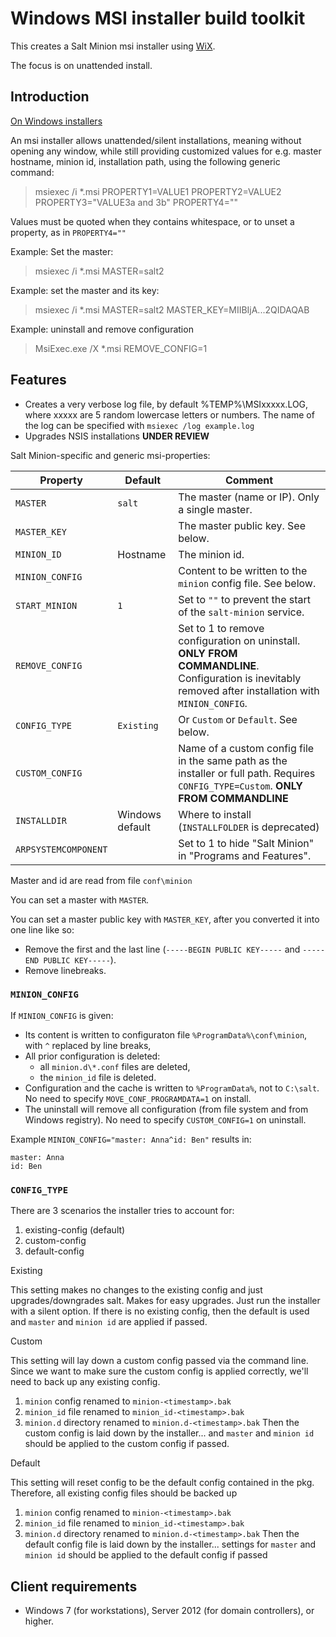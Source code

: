 # Windows MSI installer build toolkit

This creates a Salt Minion msi installer using [WiX](http://wixtoolset.org).

The focus is on unattended install.

## Introduction

[On Windows installers](http://unattended.sourceforge.net/installers.php)

An msi installer allows unattended/silent installations, meaning without opening any window, while still providing
customized values for e.g. master hostname, minion id, installation path, using the following generic command:

> msiexec /i *.msi PROPERTY1=VALUE1 PROPERTY2=VALUE2 PROPERTY3="VALUE3a and 3b" PROPERTY4=""

Values must be quoted when they contains whitespace, or to unset a property, as in `PROPERTY4=""`

Example: Set the master:

> msiexec /i *.msi MASTER=salt2

Example: set the master and its key:

> msiexec /i *.msi MASTER=salt2 MASTER_KEY=MIIBIjA...2QIDAQAB

Example: uninstall and remove configuration

> MsiExec.exe /X *.msi REMOVE_CONFIG=1

## Features

- Creates a very verbose log file, by default %TEMP%\MSIxxxxx.LOG, where xxxxx are 5 random lowercase letters or numbers. The name of the log can be specified with `msiexec /log example.log`
- Upgrades NSIS installations __UNDER REVIEW__

Salt Minion-specific and generic msi-properties:

  Property              |  Default                | Comment
 ---------------------- | ----------------------- | ------
 `MASTER`               | `salt`                  | The master (name or IP). Only a single master.
 `MASTER_KEY`           |                         | The master public key. See below.
 `MINION_ID`            | Hostname                | The minion id.
 `MINION_CONFIG`        |                         | Content to be written to the `minion` config file. See below.
 `START_MINION`         | `1`                     | Set to `""` to prevent the start of the `salt-minion` service.
 `REMOVE_CONFIG`        |                         | Set to 1 to remove configuration on uninstall. __ONLY FROM COMMANDLINE__. Configuration is inevitably removed after installation with `MINION_CONFIG`.
 `CONFIG_TYPE`          | `Existing`              | Or `Custom` or `Default`. See below.
 `CUSTOM_CONFIG`        |                         | Name of a custom config file in the same path as the installer or full path. Requires `CONFIG_TYPE=Custom`. __ONLY FROM COMMANDLINE__
 `INSTALLDIR`           | Windows default         | Where to install (`INSTALLFOLDER` is deprecated)
 `ARPSYSTEMCOMPONENT`   |                         | Set to 1 to hide "Salt Minion" in "Programs and Features".


Master and id are read from file `conf\minion`

You can set a master with `MASTER`.

You can set a master public key with `MASTER_KEY`, after you converted it into one line like so:

- Remove the first and the last line (`-----BEGIN PUBLIC KEY-----` and `-----END PUBLIC KEY-----`).
- Remove linebreaks.

### `MINION_CONFIG`

If `MINION_CONFIG` is given:

- Its content is written to configuraton file `%ProgramData%\conf\minion`, with `^` replaced by line breaks,
- All prior configuration is deleted:
  - all `minion.d\*.conf` files are deleted,
  - the `minion_id` file is deleted.
- Configuration and the cache is written to `%ProgramData%`, not to `C:\salt`. No need to specify `MOVE_CONF_PROGRAMDATA=1` on install.
- The uninstall will remove all configuration (from file system and from Windows registry). No need to specify `CUSTOM_CONFIG=1` on uninstall.

Example `MINION_CONFIG="master: Anna^id: Ben"` results in:

    master: Anna
    id: Ben


### `CONFIG_TYPE`

There are 3 scenarios the installer tries to account for:

1. existing-config (default)
2. custom-config
3. default-config

Existing

This setting makes no changes to the existing config and just upgrades/downgrades salt.
Makes for easy upgrades. Just run the installer with a silent option.
If there is no existing config, then the default is used and `master` and `minion id` are applied if passed.

Custom

This setting will lay down a custom config passed via the command line.
Since we want to make sure the custom config is applied correctly, we'll need to back up any existing config.
1. `minion` config renamed to `minion-<timestamp>.bak`
2. `minion_id` file renamed to `minion_id-<timestamp>.bak`
3. `minion.d` directory renamed to `minion.d-<timestamp>.bak`
Then the custom config is laid down by the installer... and `master` and `minion id` should be applied to the custom config if passed.

Default

This setting will reset config to be the default config contained in the pkg.
Therefore, all existing config files should be backed up
1. `minion` config renamed to `minion-<timestamp>.bak`
2. `minion_id` file renamed to `minion_id-<timestamp>.bak`
3. `minion.d` directory renamed to `minion.d-<timestamp>.bak`
Then the default config file is laid down by the installer... settings for `master` and `minion id` should be applied to the default config if passed


## Client requirements

- Windows 7 (for workstations), Server 2012 (for domain controllers), or higher.

